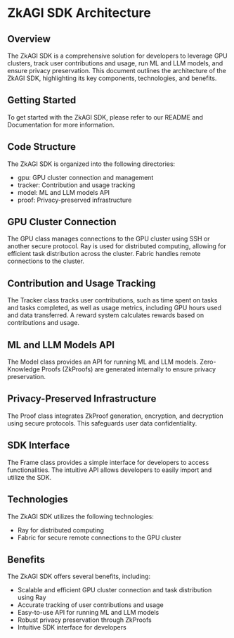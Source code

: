 **ZkAGI SDK Architecture**
==========================

**Overview**
-----------

The ZkAGI SDK is a comprehensive solution for developers to leverage GPU clusters, track user contributions and usage, run ML and LLM models, and ensure privacy preservation. This document outlines the architecture of the ZkAGI SDK, highlighting its key components, technologies, and benefits.

**Getting Started**
---------------

To get started with the ZkAGI SDK, please refer to our README and Documentation for more information.

**Code Structure**
----------------

The ZkAGI SDK is organized into the following directories:

- gpu: GPU cluster connection and management
- tracker: Contribution and usage tracking
- model: ML and LLM models API
- proof: Privacy-preserved infrastructure

**GPU Cluster Connection**
-------------------------

The GPU class manages connections to the GPU cluster using SSH or another secure protocol. Ray is used for distributed computing, allowing for efficient task distribution across the cluster. Fabric handles remote connections to the cluster.

**Contribution and Usage Tracking**
--------------------------------

The Tracker class tracks user contributions, such as time spent on tasks and tasks completed, as well as usage metrics, including GPU hours used and data transferred. A reward system calculates rewards based on contributions and usage.

**ML and LLM Models API**
-------------------------

The Model class provides an API for running ML and LLM models. Zero-Knowledge Proofs (ZkProofs) are generated internally to ensure privacy preservation.

**Privacy-Preserved Infrastructure**
---------------------------------

The Proof class integrates ZkProof generation, encryption, and decryption using secure protocols. This safeguards user data confidentiality.

**SDK Interface**
----------------

The Frame class provides a simple interface for developers to access functionalities. The intuitive API allows developers to easily import and utilize the SDK.

**Technologies**
--------------

The ZkAGI SDK utilizes the following technologies:

- Ray for distributed computing
- Fabric for secure remote connections to the GPU cluster

**Benefits**
----------

The ZkAGI SDK offers several benefits, including:

- Scalable and efficient GPU cluster connection and task distribution using Ray
- Accurate tracking of user contributions and usage
- Easy-to-use API for running ML and LLM models
- Robust privacy preservation through ZkProofs
- Intuitive SDK interface for developers
